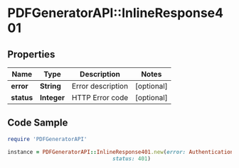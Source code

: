 # PDFGeneratorAPI::InlineResponse401

## Properties

Name | Type | Description | Notes
------------ | ------------- | ------------- | -------------
**error** | **String** | Error description | [optional] 
**status** | **Integer** | HTTP Error code | [optional] 

## Code Sample

```ruby
require 'PDFGeneratorAPI'

instance = PDFGeneratorAPI::InlineResponse401.new(error: Authentication failed,
                                 status: 401)
```


